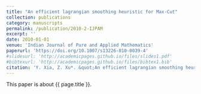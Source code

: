 ```yaml
---
title: "An efficient lagrangian smoothing heuristic for Max-Cut"
collection: publications
category: manuscripts
permalink: /publication/2010-2-IJPAM
excerpt: ''
date: 2010-01-01
venue: 'Indian Journal of Pure and Applied Mathematics'
paperurl: 'https://doi.org/10.1007/s13226-010-0039-4'
#slidesurl: 'http://academicpages.github.io/files/slides1.pdf'
#bibtexurl: 'http://academicpages.github.io/files/bibtex1.bib'
citation: 'Y. Xia, Z. Xu*. &quot;An efficient lagrangian smoothing heuristic for Max-Cut.&quot; <i>Indian Journal of Pure and Applied Mathematics</i>. 41(5):683-700, 2010. https://doi.org/10.1007/s13226-010-0039-4.'
---
```


This paper is about {{ page.title }}.
